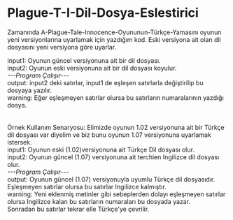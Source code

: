 # Plague-T-I-Dil-Dosya-Eslestirici

Zamanında A-Plague-Tale-Innocence-Oyununun-Türkçe-Yamasını oyunun yeni versiyonlarına uyarlamak için yazdığım kod.
Eski versiyona ait olan dil dosyasını yeni versiyona göre uyarlar.

input1: Oyunun güncel versiyonuna ait bir dil dosyası.<br />
input2: Oyunun eski versiyonuna ait bir dil dosyası koyulur.<br />
*---Program Çalışır---*<br />
output: input2 deki satırlar, input1 de eşleşen satırlarla değiştirilip bu dosyaya yazılır.<br />
warning: Eğer eşleşmeyen satırlar olursa bu satırların numaralarının yazdığı dosya.<br />
<br />
<br />
Örnek Kullanım Senaryosu:
Elimizde oyunun 1.02 versiyonuna ait bir Türkçe dil dosyası var diyelim ve biz bunu oyunun 1.07 versiyonuna uyarlamak istersek.
<br />
input1: Oyunun eski (1.02)versiyonuna ait Türkçe Dil dosyası olur.<br />
input2: Oyunun güncel (1.07) versiyonuna ait terchien Ingilizce dil dosyası olur.<br />
*---Program Çalışır---*<br />
output: Oyunun güncel (1.07) versiyonuyla uyumlu Türkçe dil dosyasıdır. Eşleşmeyen satırlar olursa bu satırlar Ingilizce kalmıştır.<br />
warning: Yeni eklenmiş metinler gibi sebeplerden dolayı eşleşmeyen satırlar olursa Ingilizce kalan bu satırların numaraları bu dosyada yazar.<br />
Sonradan bu satırlar tekrar elle Türkçe'ye çevrilir.



